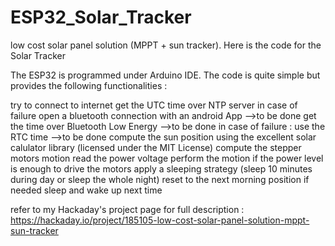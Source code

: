 # ESP32_Solar_Tracker
low cost solar panel solution (MPPT + sun tracker). Here is the code for the Solar Tracker 

The ESP32 is programmed under Arduino IDE. The code is quite simple but provides the following functionalities :

try to connect to internet
get the UTC time over NTP server
in case of failure open a bluetooth connection with an android App -->to be done
get the time over Bluetooth Low Energy                             -->to be done
in case of failure : use the RTC time                              -->to be done
compute the sun position using the excellent solar calulator library (licensed under the MIT License)
compute the stepper motors motion
read the power voltage
perform the motion if the power level is enough to drive the motors
apply a sleeping strategy (sleep 10 minutes during day or sleep the whole night)
reset to the next morning position if needed
sleep and wake up next time

refer to my Hackaday's project page for full description : https://hackaday.io/project/185105-low-cost-solar-panel-solution-mppt-sun-tracker

